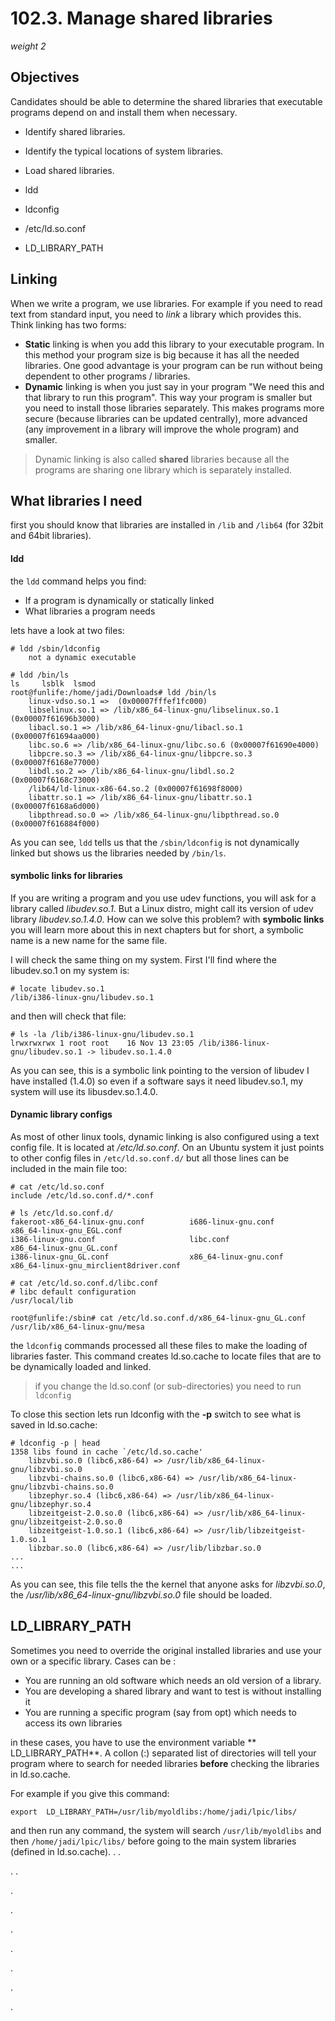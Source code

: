 # 102.3. Manage shared libraries 

*weight 2*

## Objectives

Candidates should be able to determine the shared libraries that executable programs depend on and install them when necessary.

- Identify shared libraries.
- Identify the typical locations of system libraries.
- Load shared libraries.


- ldd
- ldconfig
- /etc/ld.so.conf
- LD_LIBRARY_PATH

## Linking
When we write a program, we use libraries. For example if you need to read text from standard input, you need to *link* a library which provides this. Think linking has two forms:

- **Static** linking is when you add this library to your executable program. In this method your program size is big because it has all the needed libraries. One good advantage is your program can be run without being dependent to other programs / libraries.
- **Dynamic** linking is when you just say in your program "We need this and that library to run this program". This way your program is smaller but you need to install those libraries separately. This makes programs more secure (because libraries can be updated centrally), more advanced (any improvement in a library will improve the whole program) and smaller.

> Dynamic linking is also called **shared** libraries because all the programs are sharing one library which is separately installed.

## What libraries I need
first you should know that libraries are installed in `/lib` and `/lib64` (for 32bit and 64bit libraries). 

#### ldd
the `ldd` command helps you find:
- If a program is dynamically or statically linked
- What libraries a program needs

lets have a look at two files:
```
# ldd /sbin/ldconfig
	not a dynamic executable

# ldd /bin/ls
ls     lsblk  lsmod  
root@funlife:/home/jadi/Downloads# ldd /bin/ls
	linux-vdso.so.1 =>  (0x00007fffef1fc000)
	libselinux.so.1 => /lib/x86_64-linux-gnu/libselinux.so.1 (0x00007f61696b3000)
	libacl.so.1 => /lib/x86_64-linux-gnu/libacl.so.1 (0x00007f61694aa000)
	libc.so.6 => /lib/x86_64-linux-gnu/libc.so.6 (0x00007f61690e4000)
	libpcre.so.3 => /lib/x86_64-linux-gnu/libpcre.so.3 (0x00007f6168e77000)
	libdl.so.2 => /lib/x86_64-linux-gnu/libdl.so.2 (0x00007f6168c73000)
	/lib64/ld-linux-x86-64.so.2 (0x00007f61698f8000)
	libattr.so.1 => /lib/x86_64-linux-gnu/libattr.so.1 (0x00007f6168a6d000)
	libpthread.so.0 => /lib/x86_64-linux-gnu/libpthread.so.0 (0x00007f616884f000)
```

As you can see, `ldd` tells us that the `/sbin/ldconfig` is not dynamically linked but shows us the libraries needed by `/bin/ls`. 

#### symbolic links for libraries
If you are writing a program and you use udev functions, you will ask for a library called *libudev.so.1*. But a Linux distro, might call its version of udev library *libudev.so.1.4.0*. How can we solve this problem? with **symbolic links** you will learn more about this in next chapters but for short, a symbolic name is a new name for the same file.

I will check the same thing on my system. First I'll find where the libudev.so.1 on my system is:

	# locate libudev.so.1
	/lib/i386-linux-gnu/libudev.so.1

and then will check that file:

	# ls -la /lib/i386-linux-gnu/libudev.so.1
	lrwxrwxrwx 1 root root    16 Nov 13 23:05 /lib/i386-linux-gnu/libudev.so.1 -> libudev.so.1.4.0

As you can see, this is a symbolic link pointing to the version of libudev I have installed (1.4.0) so even if a software says it need libudev.so.1, my system will use its libusdev.so.1.4.0.

#### Dynamic library configs
As most of other linux tools, dynamic linking is also configured using a text config file. It is located at */etc/ld.so.conf*. On an Ubuntu system it just points to other config files in `/etc/ld.so.conf.d/` but all those lines can be included in the main file too:

```
# cat /etc/ld.so.conf
include /etc/ld.so.conf.d/*.conf

# ls /etc/ld.so.conf.d/
fakeroot-x86_64-linux-gnu.conf          i686-linux-gnu.conf                     x86_64-linux-gnu_EGL.conf               
i386-linux-gnu.conf                     libc.conf                               x86_64-linux-gnu_GL.conf                
i386-linux-gnu_GL.conf                  x86_64-linux-gnu.conf                   x86_64-linux-gnu_mirclient8driver.conf  

# cat /etc/ld.so.conf.d/libc.conf 
# libc default configuration
/usr/local/lib

root@funlife:/sbin# cat /etc/ld.so.conf.d/x86_64-linux-gnu_GL.conf 
/usr/lib/x86_64-linux-gnu/mesa
```

the `ldconfig` commands processed all these files to make the loading of libraries faster. This command creates ld.so.cache to locate files that are to be dynamically loaded and linked. 

> if you change the ld.so.conf (or sub-directories) you need to run `ldconfig`

To close this section lets run ldconfig with the **-p** switch to see what is saved in ld.so.cache:

```
# ldconfig -p | head
1358 libs found in cache `/etc/ld.so.cache'
	libzvbi.so.0 (libc6,x86-64) => /usr/lib/x86_64-linux-gnu/libzvbi.so.0
	libzvbi-chains.so.0 (libc6,x86-64) => /usr/lib/x86_64-linux-gnu/libzvbi-chains.so.0
	libzephyr.so.4 (libc6,x86-64) => /usr/lib/x86_64-linux-gnu/libzephyr.so.4
	libzeitgeist-2.0.so.0 (libc6,x86-64) => /usr/lib/x86_64-linux-gnu/libzeitgeist-2.0.so.0
	libzeitgeist-1.0.so.1 (libc6,x86-64) => /usr/lib/libzeitgeist-1.0.so.1
	libzbar.so.0 (libc6,x86-64) => /usr/lib/libzbar.so.0
...
...
```

As you can see, this file tells the the kernel that anyone asks for *libzvbi.so.0*, the */usr/lib/x86_64-linux-gnu/libzvbi.so.0* file should be loaded.

## LD_LIBRARY_PATH
Sometimes you need to override the original installed libraries and use your own or a specific library. Cases can be :
- You are running an old software which needs an old version of a library.
- You are developing a shared library and want to test is without installing it
- You are running a specific program (say from opt) which needs to access its own libraries

in these cases, you have to use the environment variable ** LD_LIBRARY_PATH**. A collon (:) separated list of directories will tell your program where to search for needed libraries **before** checking the libraries in ld.so.cache. 

For example if you give this command:

	export  LD_LIBRARY_PATH=/usr/lib/myoldlibs:/home/jadi/lpic/libs/

and then run any command, the system will search `/usr/lib/myoldlibs` and then `/home/jadi/lpic/libs/` before going to the main system libraries (defined in ld.so.cache). 
.
.

.
.

.


.

.

.

.

.

.
